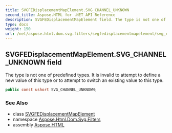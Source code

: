 ```yaml
---
title: SVGFEDisplacementMapElement.SVG_CHANNEL_UNKNOWN
second_title: Aspose.HTML for .NET API Reference
description: SVGFEDisplacementMapElement field. The type is not one of predefined types. It is invalid to attempt to define a new value of this type or to attempt to switch an existing value to this type
type: docs
weight: 150
url: /net/aspose.html.dom.svg.filters/svgfedisplacementmapelement/svg_channel_unknown/
---
```

## SVGFEDisplacementMapElement.SVG_CHANNEL_UNKNOWN field

The type is not one of predefined types. It is invalid to attempt to define a new value of this type or to attempt to switch an existing value to this type.

```csharp
public const ushort SVG_CHANNEL_UNKNOWN;
```

### See Also

* class [SVGFEDisplacementMapElement](../)
* namespace [Aspose.Html.Dom.Svg.Filters](../../svgfedisplacementmapelement/)
* assembly [Aspose.HTML](../../../)
